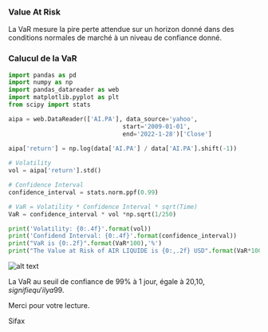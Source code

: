 
### Value At Risk

La VaR mesure la pire perte attendue sur un horizon donné dans des conditions normales de marché à un niveau de confiance donné.

### Calucul de la VaR

```python 
import pandas as pd
import numpy as np
import pandas_datareader as web
import matplotlib.pyplot as plt
from scipy import stats

aipa = web.DataReader(['AI.PA'], data_source='yahoo', 
                                start='2009-01-01', 
                                end='2022-1-28')['Close']
                                
aipa['return'] = np.log(data['AI.PA'] / data['AI.PA'].shift(-1))   

# Volatility
vol = aipa['return'].std()

# Confidence Interval
confidence_interval = stats.norm.ppf(0.99)

# VaR = Volatility * Confidence Interval * sqrt(Time)
VaR = confidence_interval * vol *np.sqrt(1/250) 

print('Volatility: {0:.4f}'.format(vol))
print('Confidend Interval: {0:.4f}'.format(confidence_interval))
print("VaR is {0:.2f}".format(VaR*100),'%')
print("The Value at Risk of AIR LIQUIDE is {0:,.2f} USD".format(VaR*1000000/100))


```

![alt text](https://i.ibb.co/7vR7yB8/1.png)

La VaR au seuil de confiance de 99% à 1 jour, égale à 20,10$, signifie qu'il y a 99% de chances pour que la pertes associée à la détention de l'action AIR LIQUIDE n'excéde pas 20,10$.

Merci pour votre lecture.

Sifax
